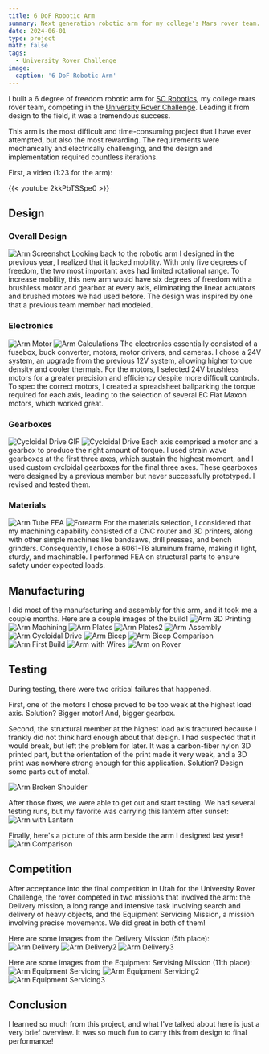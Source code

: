 ```yaml
---
title: 6 DoF Robotic Arm
summary: Next generation robotic arm for my college's Mars rover team.
date: 2024-06-01
type: project
math: false
tags:
  - University Rover Challenge
image:
  caption: '6 DoF Robotic Arm'
---
```


I built a 6 degree of freedom robotic arm for [SC Robotics](https://saddlebackcollegerobotics.com/), my college mars rover team, competing in the [University Rover Challenge](https://urc.marssociety.org/home). Leading it from design to the field, it was a tremendous success.

This arm is the most difficult and time-consuming project that I have ever attempted, but also the most rewarding. The requirements were mechanically and electrically challenging, and the design and implementation required countless iterations.

First, a video (1:23 for the arm):

{{< youtube 2kkPbTSSpe0 >}}

## Design
### Overall Design
![Arm Screenshot](arm-screenshot.png)
Looking back to the robotic arm I designed in the previous year, I realized that it lacked mobility. With only five degrees of freedom, the two most important axes had limited rotational range. To increase mobility, this new arm would have six degrees of freedom with a brushless motor and gearbox at every axis, eliminating the linear actuators and brushed motors we had used before. The design was inspired by one that a previous team member had modeled.

### Electronics
![Arm Motor](arm-motor.jpg)
![Arm Calculations](arm-calculations.png)
The electronics essentially consisted of a fusebox, buck converter, motors, motor drivers, and cameras. I chose a 24V system, an upgrade from the previous 12V system, allowing higher torque density and cooler thermals. For the motors, I selected 24V brushless motors for a greater precision and efficiency despite more difficult controls. To spec the correct motors, I created a spreadsheet ballparking the torque required for each axis, leading to the selection of several EC Flat Maxon motors, which worked great.

### Gearboxes
![Cycloidal Drive GIF](arm-cycloidal-drive.gif)
![Cycloidal Drive](arm-cycloidal-drive.png)
Each axis comprised a motor and a gearbox to produce the right amount of torque. I used strain wave gearboxes at the first three axes, which sustain the highest moment, and I used custom cycloidal gearboxes for the final three axes. These gearboxes were designed by a previous member but never successfully prototyped. I revised and tested them.

### Materials
![Arm Tube FEA](arm-tube-fea.png)
![Forearm](arm-forearm.png)
For the materials selection, I considered that my machining capability consisted of a CNC router and 3D printers, along with other simple machines like bandsaws, drill presses, and bench grinders. Consequently, I chose a 6061-T6 aluminum frame, making it light, sturdy, and machinable. I performed FEA on structural parts to ensure safety under expected loads.

## Manufacturing
I did most of the manufacturing and assembly for this arm, and it took me a couple months. Here are a couple images of the build!
![Arm 3D Printing](arm-3d-printing.jpg)
![Arm Machining](arm-machining.jpg)
![Arm Plates](arm-plates.jpg)
![Arm Plates2](arm-plates2.jpg)
![Arm Assembly](arm-assembly.JPG)
![Arm Cycloidal Drive](arm-cycloidal-drive.png)
![Arm Bicep](arm-bicep.jpg)
![Arm Bicep Comparison](arm-bicep-comparison.jpg)
![Arm First Build](arm-first-build2.jpg)
![Arm with Wires](arm-with-wires.jpg)
![Arm on Rover](arm-on-rover.jpg)

## Testing
During testing, there were two critical failures that happened. 

First, one of the motors I chose proved to be too weak at the highest load axis. Solution? Bigger motor! And, bigger gearbox.

Second, the structural member at the highest load axis fractured because I frankly did not think hard enough about that design. I had suspected that it would break, but left the problem for later. It was a carbon-fiber nylon 3D printed part, but the orientation of the print made it very weak, and a 3D print was nowhere strong enough for this application. Solution? Design some parts out of metal.

![Arm Broken Shoulder](arm-broken-shoulder.jpg)

After those fixes, we were able to get out and start testing. We had several testing runs, but my favorite was carrying this lantern after sunset:
![Arm with Lantern](arm-lantern.jpg)

Finally, here's a picture of this arm beside the arm I designed last year!
![Arm Comparison](arm-mask-photo.jpg)

## Competition
After acceptance into the final competition in Utah for the University Rover Challenge, the rover competed in two missions that involved the arm: the Delivery mission, a long range and intensive task involving search and delivery of heavy objects, and the Equipment Servicing Mission, a mission involving precise movements. We did great in both of them!

Here are some images from the Delivery Mission (5th place):
![Arm Delivery](arm-delivery.jpg)
![Arm Delivery2](arm-delivery2.jpg)
![Arm Delivery3](arm-delivery3.jpg)

Here are some images from the Equipment Servising Mission (11th place):
![Arm Equipment Servicing](arm-equipment-servicing.jpg)
![Arm Equipment Servicing2](arm-equipment-servicing2.jpg)
![Arm Equipment Servicing3](arm-equipment-servicing3.jpg)

## Conclusion
I learned so much from this project, and what I've talked about here is just a very brief overview. It was so much fun to carry this from design to final performance!